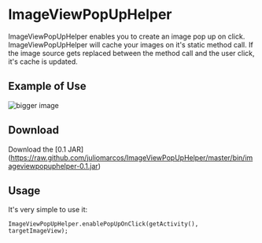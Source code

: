 ImageViewPopUpHelper
====================
ImageViewPopUpHelper enables you to create an image pop up on click. 
ImageViewPopUpHelper will cache your images on it's static method call. If the image source gets replaced between the method call and the user click, it's cache is updated.

Example of Use
-----
![bigger image](https://raw.github.com/juliomarcos/ImageViewPopUpHelper/master/images/popup-ex1.jpg)

Download
-----
Download the [0.1 JAR] (https://raw.github.com/juliomarcos/ImageViewPopUpHelper/master/bin/imageviewpopuphelper-0.1.jar)

Usage
-----
It's very simple to use it:
```
ImageViewPopUpHelper.enablePopUpOnClick(getActivity(), targetImageView);
```
